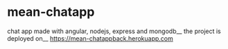 # mean-chatapp
chat app made with angular, nodejs, express and mongodb__
the project is deployed on__
https://mean-chatappback.herokuapp.com
